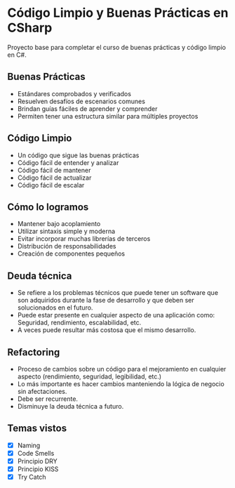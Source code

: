# Código Limpio y Buenas Prácticas en CSharp

Proyecto base para completar el curso de buenas prácticas y código limpio en C#.

## Buenas Prácticas

- Estándares comprobados y verificados
- Resuelven desafíos de escenarios comunes
- Brindan guías fáciles de aprender y comprender
- Permiten tener una estructura similar para múltiples proyectos

## Código Limpio

- Un código que sigue las buenas prácticas
- Código fácil de entender y analizar
- Código fácil de mantener
- Código fácil de actualizar
- Código fácil de escalar

## Cómo lo logramos

- Mantener bajo acoplamiento
- Utilizar sintaxis simple y moderna
- Evitar incorporar muchas librerías de terceros
- Distribución de responsabilidades
- Creación de componentes pequeños

## Deuda técnica

- Se refiere a los problemas técnicos que puede tener un software que son adquiridos durante la fase de desarrollo y que deben ser solucionados en el futuro.
- Puede estar presente en cualquier aspecto de una aplicación como: Seguridad, rendimiento, escalabilidad, etc.
- A veces puede resultar más costosa que el mismo desarrollo.

## Refactoring

- Proceso de cambios sobre un código para el mejoramiento en cualquier aspecto (rendimiento, seguridad, legibilidad, etc.)
- Lo más importante es hacer cambios manteniendo la lógica de negocio sin afectaciones.
- Debe ser recurrente.
- Disminuye la deuda técnica a futuro.

## Temas vistos

- [x] Naming
- [x] Code Smells
- [x] Principio DRY
- [x] Principio KISS
- [x] Try Catch
